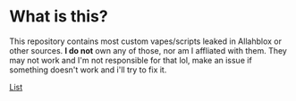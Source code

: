 # What is this?
This repository contains most custom vapes/scripts leaked in Allahblox or other sources. **I do not** own any of those, nor am I affliated with them. They may not work and I'm not responsible for that lol, make an issue if something doesn't work and i'll try to fix it.


[List](list.md)
